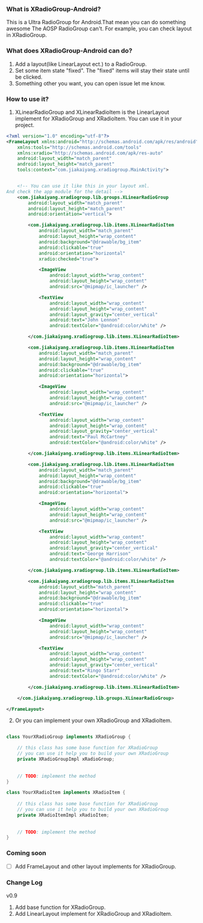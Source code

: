 ### What is XRadioGroup-Android?
This is a Ultra RadioGroup for Android.That mean you can do something awesome
The AOSP RadioGroup can't. For example, you can check layout in XRadioGroup.

### What does XRadioGroup-Android can do?
1. Add a layout(like LinearLayout ect.) to a RadioGroup.
2. Set some item state "fixed". The "fixed" items will stay their state until be clicked.
3. Something other you want, you can open issue let me know.

### How to use it?

1. XLinearRadioGroup and XLinearRadioItem is the LinearLayout implement for
XRadioGroup and XRadioItem. You can use it in your project.


```xml
<?xml version="1.0" encoding="utf-8"?>
<FrameLayout xmlns:android="http://schemas.android.com/apk/res/android"
    xmlns:tools="http://schemas.android.com/tools"
    xmlns:xradio="http://schemas.android.com/apk/res-auto"
    android:layout_width="match_parent"
    android:layout_height="match_parent"
    tools:context="com.jiakaiyang.xradiogroup.MainActivity">


    <!-- You can use it like this in your layout xml. 
And check the app module for the detail -->
    <com.jiakaiyang.xradiogroup.lib.groups.XLinearRadioGroup
        android:layout_width="match_parent"
        android:layout_height="match_parent"
        android:orientation="vertical">

        <com.jiakaiyang.xradiogroup.lib.items.XLinearRadioItem
            android:layout_width="match_parent"
            android:layout_height="wrap_content"
            android:background="@drawable/bg_item"
            android:clickable="true"
            android:orientation="horizontal"
            xradio:checked="true">

            <ImageView
                android:layout_width="wrap_content"
                android:layout_height="wrap_content"
                android:src="@mipmap/ic_launcher" />

            <TextView
                android:layout_width="wrap_content"
                android:layout_height="wrap_content"
                android:layout_gravity="center_vertical"
                android:text="John Lennon"
                android:textColor="@android:color/white" />

        </com.jiakaiyang.xradiogroup.lib.items.XLinearRadioItem>

        <com.jiakaiyang.xradiogroup.lib.items.XLinearRadioItem
            android:layout_width="match_parent"
            android:layout_height="wrap_content"
            android:background="@drawable/bg_item"
            android:clickable="true"
            android:orientation="horizontal">

            <ImageView
                android:layout_width="wrap_content"
                android:layout_height="wrap_content"
                android:src="@mipmap/ic_launcher" />

            <TextView
                android:layout_width="wrap_content"
                android:layout_height="wrap_content"
                android:layout_gravity="center_vertical"
                android:text="Paul McCartney"
                android:textColor="@android:color/white" />

        </com.jiakaiyang.xradiogroup.lib.items.XLinearRadioItem>

        <com.jiakaiyang.xradiogroup.lib.items.XLinearRadioItem
            android:layout_width="match_parent"
            android:layout_height="wrap_content"
            android:background="@drawable/bg_item"
            android:clickable="true"
            android:orientation="horizontal">

            <ImageView
                android:layout_width="wrap_content"
                android:layout_height="wrap_content"
                android:src="@mipmap/ic_launcher" />

            <TextView
                android:layout_width="wrap_content"
                android:layout_height="wrap_content"
                android:layout_gravity="center_vertical"
                android:text="George Harrison"
                android:textColor="@android:color/white" />

        </com.jiakaiyang.xradiogroup.lib.items.XLinearRadioItem>

        <com.jiakaiyang.xradiogroup.lib.items.XLinearRadioItem
            android:layout_width="match_parent"
            android:layout_height="wrap_content"
            android:background="@drawable/bg_item"
            android:clickable="true"
            android:orientation="horizontal">

            <ImageView
                android:layout_width="wrap_content"
                android:layout_height="wrap_content"
                android:src="@mipmap/ic_launcher" />

            <TextView
                android:layout_width="wrap_content"
                android:layout_height="wrap_content"
                android:layout_gravity="center_vertical"
                android:text="Ringo Starr"
                android:textColor="@android:color/white" />

        </com.jiakaiyang.xradiogroup.lib.items.XLinearRadioItem>

    </com.jiakaiyang.xradiogroup.lib.groups.XLinearRadioGroup>

</FrameLayout>

```


2. Or you can implement your own XRadioGroup and XRadioItem.

```java

class YourXRadioGroup implements XRadioGroup {

    // this class has some base function for XRadioGroup
    // you can use it help you to build your own XRadioGroup
    private XRadioGroupImpl xRadioGroup;
    
    
    // TODO: implement the method
}

class YourXRadioItem implements XRadioItem {
    
    // this class has some base function for XRadioGroup
    // you can use it help you to build your own XRadioGroup
    private XRadioItemImpl xRadioItem;
    
    
    // TODO: implement the method
}
```

### Coming soon

- [ ] Add FrameLayout and other layout implements for XRadioGroup.



### Change Log
v0.9 
1. Add base function for XRadioGroup.
2. Add LinearLayout implement for XRadioGroup and XRadioItem.